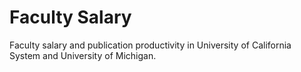 # Faculty Salary

Faculty salary and publication productivity in University of California System and University of Michigan.
